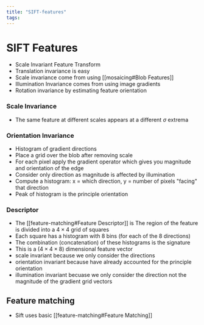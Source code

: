 ```yaml
---
title: "SIFT-features"
tags: 
---
```



# SIFT  Features
- Scale Invariant Feature Transform
- Translation invariance is easy
- Scale invariance come from using [[mosaicing#Blob Features]]
- Illumination Invariance comes from using image gradients
- Rotation invariance by estimating feature orientation

### Scale Invariance
- The same feature at different scales appears at a different $\sigma$ extrema

### Orientation Invariance
- Histogram of gradient directions
- Place a grid over the blob after removing scale
- For each pixel apply the gradient operator which gives you magnitude and orientation of the edge
- Consider only direction as magnitude is affected by illumination
- Compute a histogram: x = which direction, y = number of pixels "facing" that direction
- Peak of histogram is the principle orientation

### Descriptor
- The [[feature-matching#Feature Descriptor]] is  The region of the feature is divided into a $4\times 4$ grid of squares
- Each square has a histogram with 8 bins (for each of the 8 directions)
- The combination (concatenation) of these histograms is the signature
- This is a $(4\times 4 \times 8)$ dimensional feature vector
- scale invariant because we only consider the directions
- orientation invariant because have already accounted for the principle orientation
- illumination invariant becuase we only consider the direction not the magnitude of the gradient grid vectors

## Feature matching
- Sift uses basic [[feature-matching#Feature Matching]]